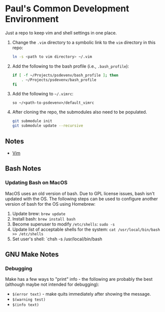 # Paul's Common Development Environment 
Just a repo to keep vim and shell settings in one place. 

1. Change the `.vim` directory to a symbolic link to the `vim` directory in this repo: 
    ```sh 
    ln -s <path to vim directory> ~/.vim 
    ```
2. Add the following to the bash profile (i.e., `.bash_profile`): 
    ```sh 
    if [ -f ~/Projects/psdevenv/bash_profile ]; then
        . ~/Projects/psdevenv/bash_profile 
    fi 
    ```
3. Add the following to `~/.vimrc`:
    ```
    so ~/<path-to-psdevenv>/default_vimrc
    ```
4. After cloning the repo, the submodules also need to be populated. 
    ```sh
    git submodule init
    git submodule update --recursive
    ```

## Notes
* [Vim](VIM.md)

## Bash Notes

### Updating Bash on MacOS
MacOS uses an old version of bash.  Due to GPL license issues, bash isn't
updated with the OS.  The following steps can be used to configure another
version of bash for the OS using Homebrew:

1. Update brew: `brew update`
2. Install bash: `brew install bash`
3. Become superuser to modify `/etc/shells`: `sudo -s`
4. Update list of acceptable shells for the system: `cat /usr/local/bin/bash >> /etc/shells`
5. Set user's shell: `chsh -s /usr/local/bin/bash
    

## GNU Make Notes

### Debugging
Make has a few ways to "print" info - the following are probably the best
(although maybe not intended for debugging):

* `$(error text)` - make quits immediately after showing the message.
* `$(warning test)`
* `$(info text)`
